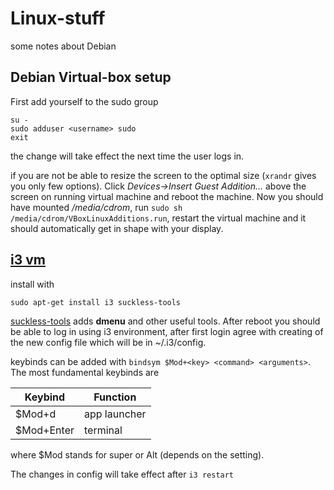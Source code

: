 # Linux-stuff
some notes about Debian

## Debian Virtual-box setup

First add yourself to the sudo group
```
su -
sudo adduser <username> sudo
exit
```

the change will take effect the next time the user logs in.

if you are not be able to resize the screen to the optimal size (`xrandr` gives you only few options). Click *Devices->Insert Guest Addition...* above the screen on running virtual machine and reboot the machine. Now you should have mounted */media/cdrom*, run `sudo sh /media/cdrom/VBoxLinuxAdditions.run`, restart the virtual machine and it should automatically get in shape with your display.

## [i3 vm](https://i3wm.org/)

install with
```
sudo apt-get install i3 suckless-tools
```
[suckless-tools](https://en.wikipedia.org/wiki/Suckless.org) adds **dmenu** and other useful tools. After reboot you should be able to log in using i3 environment, after first login agree with creating of the new config file which will be in ~/.i3/config.

keybinds can be added with `bindsym $Mod+<key> <command> <arguments>`. The most fundamental keybinds are 

| Keybind | Function |
| ------- | -------- |
| $Mod+d  | app launcher |
| $Mod+Enter | terminal |

where $Mod stands for super or Alt (depends on the setting).

The changes in config will take effect after `i3 restart`





